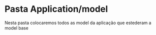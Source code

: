 # Pasta Application/model

Nesta pasta colocaremos todos as model da aplicação que estederam a model base